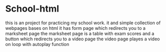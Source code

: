 # School-html
this is an project for practicing my school work.
it and simple collection of webpages bases on html
it has form page which redirects you to a marksheet page
the marksheet page is a table with exam scores and a button which redirects you to a video page
the video page playes a video on loop with autoplay function
